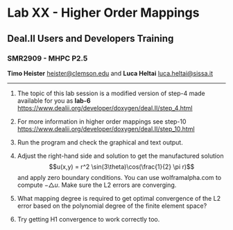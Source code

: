#  Lab XX - Higher Order Mappings
## Deal.II Users and Developers Training 
### SMR2909 - MHPC P2.5

**Timo Heister** <heister@clemson.edu> 
and
**Luca Heltai** <luca.heltai@sissa.it>

* * * * *


1.  The topic of this lab session is a modified version of step-4 made
    available for you as **lab-6**\
    <https://www.dealii.org/developer/doxygen/deal.II/step_4.html>

2.  For more information in higher order mappings see step-10\
    <https://www.dealii.org/developer/doxygen/deal.II/step_10.html>

3.  Run the program and check the graphical and text output.

4.  Adjust the right-hand side and solution to get the manufactured
    solution $$u(x,y) = r^2 \sin(3\theta)\cos(\frac{1}{2} \pi r)$$ and
    apply zero boundary conditions. You can use wolframalpha.com to
    compute $- \triangle u$. Make sure the L2 errors are converging.

5.  What mapping degree is required to get optimal convergence of the L2
    error based on the polynomial degree of the finite element space?

6.  Try getting H1 convergence to work correctly too.



